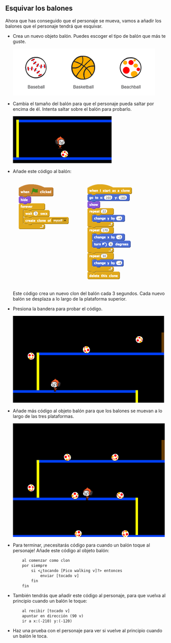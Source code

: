 ## Esquivar los balones

Ahora que has conseguido que el personaje se mueva, vamos a añadir los balones que el personaje tendrá que esquivar.

+ Crea un nuevo objeto balón. Puedes escoger el tipo de balón que más te guste.

	![screenshot](images/dodge-balls.png)

+ Cambia el tamaño del balón para que el personaje pueda saltar por encima de él. Intenta saltar sobre el balón para probarlo.

	![screenshot](images/dodge-ball-resize.png)

+ Añade este código al balón:

	![screenshot](images/dodge-ball-motion.png)

	Este código crea un nuevo clon del balón cada 3 segundos. Cada nuevo balón se desplaza a lo largo de la plataforma superior.

+ Presiona la bandera para probar el código.

	![screenshot](images/dodge-ball-test.png)

+ Añade más código al objeto balón para que los balones se muevan a lo largo de las tres plataformas.

	![screenshot](images/dodge-ball-more-motion.png)

+ Para terminar, ¡necesitarás código para cuando un balón toque al personaje! Añade este código al objeto balón:

	```blocks
		al comenzar como clon
		por siempre
			si <¿tocando [Pico walking v]?> entonces
				enviar [tocado v]
			fin
		fin
	```

+ También tendrás que añadir este código al personaje, para que vuelva al principio cuando un balón le toque:

	```blocks
		al recibir [tocado v]
		apuntar en dirección (90 v)
		ir a x:(-210) y:(-120)
	```

+ Haz una prueba con el personaje para ver si vuelve al principio cuando un balón le toca.
